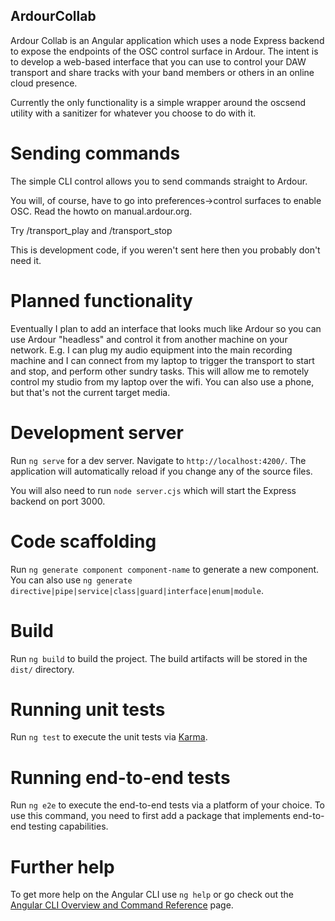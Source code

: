 ## ArdourCollab

Ardour Collab is an Angular application which uses a node Express backend to expose the endpoints of the OSC control surface in Ardour. The intent is to develop a web-based interface that you can use to control your DAW transport and share tracks with your band members or others in an online cloud presence.

Currently the only functionality is a simple wrapper around the oscsend utility with a sanitizer for whatever you choose to do with it.

# Sending commands
The simple CLI control allows you to send commands straight to Ardour.

You will, of course, have to go into preferences->control surfaces to enable OSC. Read the howto on manual.ardour.org.

Try /transport_play and /transport_stop

This is development code, if you weren't sent here then you probably don't need it.

# Planned functionality

Eventually I plan to add an interface that looks much like Ardour so you can use Ardour "headless" and control it from another machine on your network. E.g. I can plug my audio equipment into the main recording machine and I can connect from my laptop to trigger the transport to start and stop, and perform other sundry tasks. This will allow me to remotely control my studio from my laptop over the wifi. You can also use a phone, but that's not the current target media.





# Development server

Run `ng serve` for a dev server. Navigate to `http://localhost:4200/`. The application will automatically reload if you change any of the source files.

You will also need to run `node server.cjs` which will start the Express backend on port 3000.

# Code scaffolding

Run `ng generate component component-name` to generate a new component. You can also use `ng generate directive|pipe|service|class|guard|interface|enum|module`.

# Build

Run `ng build` to build the project. The build artifacts will be stored in the `dist/` directory.

# Running unit tests

Run `ng test` to execute the unit tests via [Karma](https://karma-runner.github.io).

# Running end-to-end tests

Run `ng e2e` to execute the end-to-end tests via a platform of your choice. To use this command, you need to first add a package that implements end-to-end testing capabilities.

# Further help

To get more help on the Angular CLI use `ng help` or go check out the [Angular CLI Overview and Command Reference](https://angular.io/cli) page.
